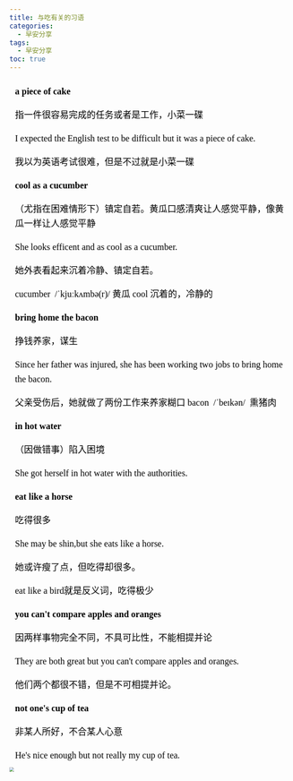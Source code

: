 ```yaml
---
title: 与吃有关的习语 
categories:
  - 早安分享
tags:
  - 早安分享
toc: true 
---
```



<!-- 
**a piece of cake**

指一件很容易完成的任务或者是工作，小菜一碟

I expected the English test to be difficult but it was a piece of cake.

我以为英语考试很难，但是不过就是小菜一碟

**cool as a cucumber**

（尤指在困难情形下）镇定自若。黄瓜口感清爽让人感觉平静，像黄瓜一样让人感觉平静

She looks efficent and as cool as a cucumber.

她外表看起来沉着冷静、镇定自若。

cucumber  /ˈkjuːkʌmbə(r)/ 黄瓜 cool 沉着的，冷静的


**bring home the bacon**

挣钱养家，谋生

Since her father was injured, she has been working two jobs to bring home the bacon.

父亲受伤后，她就做了两份工作来养家糊口  bacon  /ˈbeɪkən/  熏猪肉 



**in hot water**

（因做错事）陷入困境

She got herself in hot water with the authorities.

**eat like a horse**

吃得很多

She may be shin,but she eats like a horse.

她或许瘦了点，但吃得却很多。

eat like a bird就是反义词，吃得极少

**you can't compare apples and oranges**


因两样事物完全不同，不具可比性，不能相提并论

They are both great but you can't compare apples and oranges.

他们两个都很不错，但是不可相提并论。

**not one's cup of tea**

非某人所好，不合某人心意

He's nice enough but not really my cup of tea. -->



<section id="nice" data-tool="mdnice编辑器" data-website="https://www.mdnice.com" style="font-size: 16px; color: black; padding: 0 10px; line-height: 1.6; word-spacing: 0px; letter-spacing: 0px; word-break: break-word; word-wrap: break-word; text-align: left; font-family: Optima-Regular, Optima, PingFangSC-light, PingFangTC-light, 'PingFang SC', Cambria, Cochin, Georgia, Times, 'Times New Roman', serif;"><p data-tool="mdnice编辑器" style="font-size: 16px; padding-top: 8px; padding-bottom: 8px; margin: 0; line-height: 26px; color: black;"><strong style="font-weight: bold; color: black;">a piece of cake</strong></p>
<p data-tool="mdnice编辑器" style="font-size: 16px; padding-top: 8px; padding-bottom: 8px; margin: 0; line-height: 26px; color: black;">指一件很容易完成的任务或者是工作，小菜一碟</p>
<p data-tool="mdnice编辑器" style="font-size: 16px; padding-top: 8px; padding-bottom: 8px; margin: 0; line-height: 26px; color: black;">I expected the English test to be difficult but it was a piece of cake.</p>
<p data-tool="mdnice编辑器" style="font-size: 16px; padding-top: 8px; padding-bottom: 8px; margin: 0; line-height: 26px; color: black;">我以为英语考试很难，但是不过就是小菜一碟</p>
<p data-tool="mdnice编辑器" style="font-size: 16px; padding-top: 8px; padding-bottom: 8px; margin: 0; line-height: 26px; color: black;"><strong style="font-weight: bold; color: black;">cool as a cucumber</strong></p>
<p data-tool="mdnice编辑器" style="font-size: 16px; padding-top: 8px; padding-bottom: 8px; margin: 0; line-height: 26px; color: black;">（尤指在困难情形下）镇定自若。黄瓜口感清爽让人感觉平静，像黄瓜一样让人感觉平静</p>
<p data-tool="mdnice编辑器" style="font-size: 16px; padding-top: 8px; padding-bottom: 8px; margin: 0; line-height: 26px; color: black;">She looks efficent and as cool as a cucumber.</p>
<p data-tool="mdnice编辑器" style="font-size: 16px; padding-top: 8px; padding-bottom: 8px; margin: 0; line-height: 26px; color: black;">她外表看起来沉着冷静、镇定自若。</p>
<p data-tool="mdnice编辑器" style="font-size: 16px; padding-top: 8px; padding-bottom: 8px; margin: 0; line-height: 26px; color: black;">cucumber &nbsp;/ˈkjuːkʌmbə(r)/ 黄瓜 cool 沉着的，冷静的</p>
<p data-tool="mdnice编辑器" style="font-size: 16px; padding-top: 8px; padding-bottom: 8px; margin: 0; line-height: 26px; color: black;"><strong style="font-weight: bold; color: black;">bring home the bacon</strong></p>
<p data-tool="mdnice编辑器" style="font-size: 16px; padding-top: 8px; padding-bottom: 8px; margin: 0; line-height: 26px; color: black;">挣钱养家，谋生</p>
<p data-tool="mdnice编辑器" style="font-size: 16px; padding-top: 8px; padding-bottom: 8px; margin: 0; line-height: 26px; color: black;">Since her father was injured, she has been working two jobs to bring home the bacon.</p>
<p data-tool="mdnice编辑器" style="font-size: 16px; padding-top: 8px; padding-bottom: 8px; margin: 0; line-height: 26px; color: black;">父亲受伤后，她就做了两份工作来养家糊口  bacon &nbsp;/ˈbeɪkən/&nbsp; 熏猪肉</p>
<p data-tool="mdnice编辑器" style="font-size: 16px; padding-top: 8px; padding-bottom: 8px; margin: 0; line-height: 26px; color: black;"><strong style="font-weight: bold; color: black;">in hot water</strong></p>
<p data-tool="mdnice编辑器" style="font-size: 16px; padding-top: 8px; padding-bottom: 8px; margin: 0; line-height: 26px; color: black;">（因做错事）陷入困境</p>
<p data-tool="mdnice编辑器" style="font-size: 16px; padding-top: 8px; padding-bottom: 8px; margin: 0; line-height: 26px; color: black;">She got herself in hot water with the authorities.</p>
<p data-tool="mdnice编辑器" style="font-size: 16px; padding-top: 8px; padding-bottom: 8px; margin: 0; line-height: 26px; color: black;"><strong style="font-weight: bold; color: black;">eat like a horse</strong></p>
<p data-tool="mdnice编辑器" style="font-size: 16px; padding-top: 8px; padding-bottom: 8px; margin: 0; line-height: 26px; color: black;">吃得很多</p>
<p data-tool="mdnice编辑器" style="font-size: 16px; padding-top: 8px; padding-bottom: 8px; margin: 0; line-height: 26px; color: black;">She may be shin,but she eats like a horse.</p>
<p data-tool="mdnice编辑器" style="font-size: 16px; padding-top: 8px; padding-bottom: 8px; margin: 0; line-height: 26px; color: black;">她或许瘦了点，但吃得却很多。</p>
<p data-tool="mdnice编辑器" style="font-size: 16px; padding-top: 8px; padding-bottom: 8px; margin: 0; line-height: 26px; color: black;">eat like a bird就是反义词，吃得极少</p>
<p data-tool="mdnice编辑器" style="font-size: 16px; padding-top: 8px; padding-bottom: 8px; margin: 0; line-height: 26px; color: black;"><strong style="font-weight: bold; color: black;">you can't compare apples and oranges</strong></p>
<p data-tool="mdnice编辑器" style="font-size: 16px; padding-top: 8px; padding-bottom: 8px; margin: 0; line-height: 26px; color: black;">因两样事物完全不同，不具可比性，不能相提并论</p>
<p data-tool="mdnice编辑器" style="font-size: 16px; padding-top: 8px; padding-bottom: 8px; margin: 0; line-height: 26px; color: black;">They are both great but you can't compare apples and oranges.</p>
<p data-tool="mdnice编辑器" style="font-size: 16px; padding-top: 8px; padding-bottom: 8px; margin: 0; line-height: 26px; color: black;">他们两个都很不错，但是不可相提并论。</p>
<p data-tool="mdnice编辑器" style="font-size: 16px; padding-top: 8px; padding-bottom: 8px; margin: 0; line-height: 26px; color: black;"><strong style="font-weight: bold; color: black;">not one's cup of tea</strong></p>
<p data-tool="mdnice编辑器" style="font-size: 16px; padding-top: 8px; padding-bottom: 8px; margin: 0; line-height: 26px; color: black;">非某人所好，不合某人心意</p>
<p data-tool="mdnice编辑器" style="font-size: 16px; padding-top: 8px; padding-bottom: 8px; margin: 0; line-height: 26px; color: black;">He's nice enough but not really my cup of tea.</p>
</section>


<img src="/img/eat.png" style="zoom:50%;" />